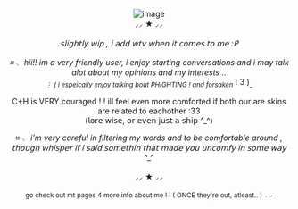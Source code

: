 <div align="center">
  
 ![image](https://github.com/user-attachments/assets/f950de09-7931-40e6-a3ba-9327d37664d1)<br>
 ⸝⸝ ★ ⸝⸝<br><br>
_𝗌𝗅𝗂𝗀𝗁𝗍𝗅𝗒 𝗐𝗂𝗉 , 𝗂 𝖺𝖽𝖽 𝗐𝗍𝗏 𝗐𝗁𝖾𝗇 𝗂𝗍 𝖼𝗈𝗆𝖾𝗌 𝗍𝗈 𝗆𝖾 :𝖯_<br><br>
_⌗ ◟ hii!! im a very friendly user, i enjoy starting conversations and i may talk alot about my opinions and my interests ..<br><sub>⋮ ( i espeically enjoy talking bout   PHIGHTING ! and forsaken_ : 3 )<sub>_
<br>

C+H is VERY couraged ! ! ill feel even more comforted if both our are skins are related to eachother :33<br>(𝗅𝗈𝗋𝖾 𝗐𝗂𝗌𝖾, 𝗈𝗋 𝖾𝗏𝖾𝗇 𝗃𝗎𝗌𝗍 𝖺 𝗌𝗁𝗂𝗉 ^_^)
<br>

⌗ ◟ _i'm very careful in filtering my words and to be comfortable around , 𝗍𝗁𝗈𝗎𝗀𝗁 𝗐𝗁𝗂𝗌𝗉𝖾𝗋 𝗂𝖿 𝗂 𝗌𝖺𝗂𝖽 𝗌𝗈𝗆𝖾𝗍𝗁𝗂𝗇 𝗍𝗁𝖺𝗍 𝗆𝖺𝖽𝖾 𝗒𝗈𝗎 𝗎𝗇𝖼𝗈𝗆𝖿𝗒 𝗂𝗇 𝗌𝗈𝗆𝖾 𝗐𝖺𝗒_ ^_^
<br><br>
⸝⸝ ★ ⸝⸝
<br><br>
<sub>go check out mt pages 4 more info about me ! ! ( ONCE they're out, atleast.. ) ⌣⌣

